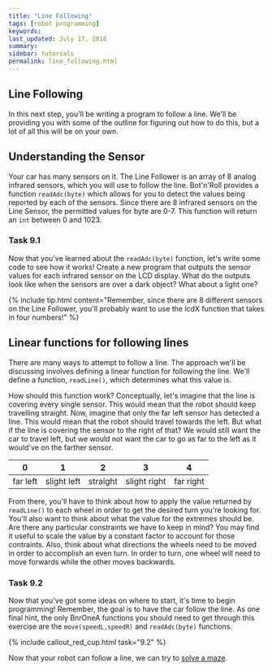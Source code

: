 ```yaml
---
title: "Line Following"
tags: [robot programming]
keywords:
last_updated: July 17, 2018
summary:
sidebar: tutorials
permalink: line_following.html
---
```


## Line Following

In this next step, you'll be writing a program to follow a line. We'll be providing you with some of the outline for figuring out how to do this, but a lot of all this will be on your own.

## Understanding the Sensor
Your car has many sensors on it. The Line Follower is an array of 8 analog infrared sensors, which you will use to follow the line. Bot'n'Roll provides a function `readAdc(byte)` which allows for you to detect the values being reported by each of the sensors. Since there are 8 infrared sensors on the Line Sensor, the permitted values for byte are 0-7. This function will return an `int` between 0 and 1023.

### Task 9.1 

Now that you've learned about the `readAdc(byte)` function, let's write some code to see how it works! Create a new program that outputs the sensor values for each infrared sensor on the LCD display. What do the outputs look like when the sensors are over a dark object? What about a light one?

{% include tip.html content="Remember, since there are 8 different sensors on the Line Follower, you'll probably want to use the lcdX function that takes in four numbers!" %}


## Linear functions for following lines
There are many ways to attempt to follow a line. The approach we'll be discussing involves defining a linear function for following the line. We'll define a function, `readLine()`, which determines what this value is.

How should this function work? Conceptually, let's imagine that the line is covering every single sensor. This would mean that the robot should keep travelling straight. Now, imagine that only the far left sensor has detected a line. This would mean that the robot should travel towards the left. But what if the line is covering the sensor to the right of that? We would still want the car to travel left, but we would not want the car to go as far to the left as it would've on the farther sensor.

|0|1|2|3|4|
|:---:|:---:|:---:|:---:|:---:|
|far left|slight left|straight|slight right| far right|

From there, you'll have to think about how to apply the value returned by `readLine()` to each wheel in order to get the desired turn you're looking for. You'll also want to think about what the value for the extremes should be. Are there any particular constraints we have to keep in mind? You may find it useful to scale the value by a constant factor to account for those contraints. Also, think about what directions the wheels need to be moved in order to accomplish an even turn. In order to turn, one wheel will need to move forwards while the other moves backwards.

### Task 9.2

Now that you've got some ideas on where to start, it's time to begin programming! Remember, the goal is to have the car follow the line. As one final hint, the only BnrOneA functions you should need to get through this exercise are the `move(speedL,speedR)` and `readAdc(byte)` functions.

{% include callout_red_cup.html task="9.2" %}

Now that your robot can follow a line, we can try to [solve a maze](maze_solving.html).
